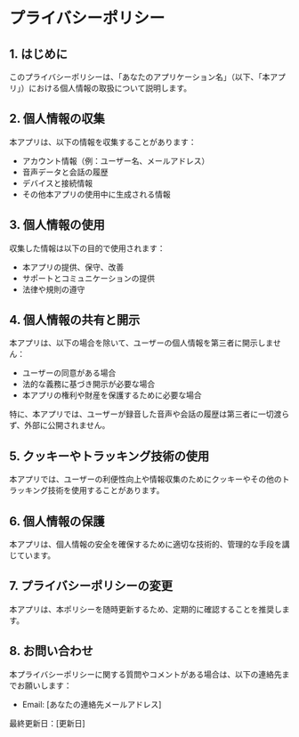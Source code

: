 # プライバシーポリシー

## 1. はじめに

このプライバシーポリシーは、「あなたのアプリケーション名」（以下、「本アプリ」）における個人情報の取扱について説明します。

## 2. 個人情報の収集

本アプリは、以下の情報を収集することがあります：

- アカウント情報（例：ユーザー名、メールアドレス）
- 音声データと会話の履歴
- デバイスと接続情報
- その他本アプリの使用中に生成される情報

## 3. 個人情報の使用

収集した情報は以下の目的で使用されます：

- 本アプリの提供、保守、改善
- サポートとコミュニケーションの提供
- 法律や規則の遵守

## 4. 個人情報の共有と開示

本アプリは、以下の場合を除いて、ユーザーの個人情報を第三者に開示しません：

- ユーザーの同意がある場合
- 法的な義務に基づき開示が必要な場合
- 本アプリの権利や財産を保護するために必要な場合

特に、本アプリでは、ユーザーが録音した音声や会話の履歴は第三者に一切渡らず、外部に公開されません。

## 5. クッキーやトラッキング技術の使用

本アプリでは、ユーザーの利便性向上や情報収集のためにクッキーやその他のトラッキング技術を使用することがあります。

## 6. 個人情報の保護

本アプリは、個人情報の安全を確保するために適切な技術的、管理的な手段を講じています。

## 7. プライバシーポリシーの変更

本アプリは、本ポリシーを随時更新するため、定期的に確認することを推奨します。

## 8. お問い合わせ

本プライバシーポリシーに関する質問やコメントがある場合は、以下の連絡先までお願いします：

- Email: [あなたの連絡先メールアドレス]

最終更新日：[更新日]

